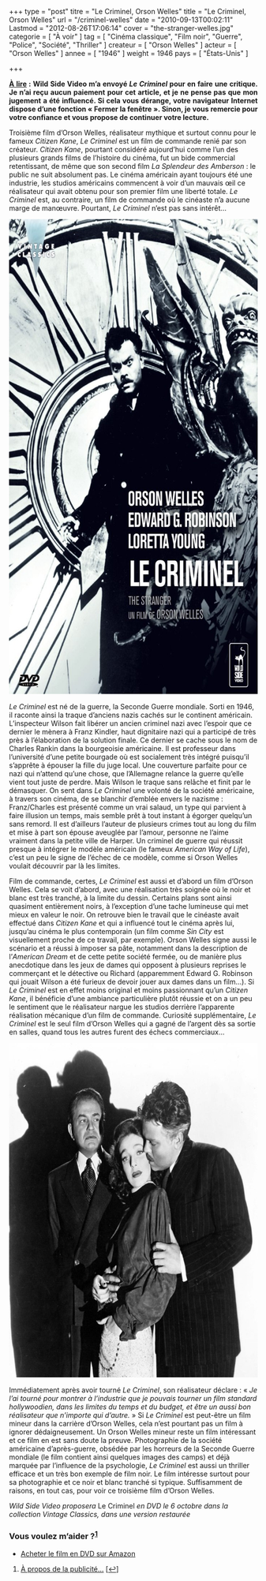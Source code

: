 +++
type = "post"
titre = "Le Criminel, Orson Welles"
title = "Le Criminel, Orson Welles"
url = "/criminel-welles"
date = "2010-09-13T00:02:11"
Lastmod = "2012-08-26T17:06:14"
cover = "the-stranger-welles.jpg"
categorie = [ "À voir" ]
tag = [ "Cinéma classique", "Film noir", "Guerre", "Police", "Société", "Thriller" ]
createur = [ "Orson Welles" ]
acteur = [ "Orson Welles" ]
annee = [ "1946" ]
weight = 1946
pays = [ "États-Unis" ]

+++

<div id="avert" style="text-align: justify;"><strong><span style="text-decoration: underline;">À lire</span> : Wild Side Video m&rsquo;a envoyé <em>Le Criminel</em> pour en faire une critique. Je n’ai reçu aucun paiement pour cet article, et je ne pense pas que mon jugement a été influencé. Si cela vous dérange, votre navigateur Internet dispose d’une fonction « Fermer la fenêtre ». Sinon, je vous remercie pour votre confiance et vous propose de continuer votre lecture.</strong></div>
<p>Troisième film d&rsquo;Orson Welles, réalisateur mythique et surtout connu pour le fameux <em>Citizen Kane</em>, <em>Le Criminel</em> est un film de commande renié par son créateur. <em>Citizen Kane</em>, pourtant considéré aujourd&rsquo;hui comme l&rsquo;un des plusieurs grands films de l&rsquo;histoire du cinéma, fut un bide commercial retentissant, de même que son second film <em>La Splendeur des Amberson</em> : le public ne suit absolument pas. Le cinéma américain ayant toujours été une industrie, les studios américains commencent à voir d&rsquo;un mauvais œil ce réalisateur qui avait obtenu pour son premier film une liberté totale. <em>Le Criminel</em> est, au contraire, un film de commande où le cinéaste n&rsquo;a aucune marge de manœuvre. Pourtant, <em>Le Criminel</em> n&rsquo;est pas sans intérêt…</p>
<div style="text-align: center;"><a href="http://www.allocine.fr/film/fichefilm_gen_cfilm=4534.html"><img style="border: 0px initial initial;" src="criminel-orson-welles.jpg" border="0" alt="criminel-orson-welles.jpg" width="690" height="963" /></a></div>
<p><em>Le Criminel</em> est né de la guerre, la Seconde Guerre mondiale. Sorti en 1946, il raconte ainsi la traque d&rsquo;anciens nazis cachés sur le continent américain. L&rsquo;inspecteur Wilson fait libérer un ancien criminel nazi avec l&rsquo;espoir que ce dernier le mènera à Franz Kindler, haut dignitaire nazi qui a participé de très près à l&rsquo;élaboration de la solution finale. Ce dernier se cache sous le nom de Charles Rankin dans la bourgeoisie américaine. Il est professeur dans l&rsquo;université d&rsquo;une petite bourgade où est socialement très intégré puisqu&rsquo;il s&rsquo;apprête à épouser la fille du juge local. Une couverture parfaite pour ce nazi qui n&rsquo;attend qu&rsquo;une chose, que l&rsquo;Allemagne relance la guerre qu&rsquo;elle vient tout juste de perdre. Mais Wilson le traque sans relâche et finit par le démasquer. On sent dans <em>Le Criminel</em> une volonté de la société américaine, à travers son cinéma, de se blanchir d&rsquo;emblée envers le nazisme : Franz/Charles est présenté comme un vrai salaud, un type qui parvient à faire illusion un temps, mais semble prêt à tout instant à égorger quelqu&rsquo;un sans remord. Il est d&rsquo;ailleurs l&rsquo;auteur de plusieurs crimes tout au long du film et mise à part son épouse aveuglée par l&rsquo;amour, personne ne l&rsquo;aime vraiment dans la petite ville de Harper. Un criminel de guerre qui réussit presque à intégrer le modèle américain (le fameux <em>American Way of Life</em>), c&rsquo;est un peu le signe de l&rsquo;échec de ce modèle, comme si Orson Welles voulait découvrir par là les limites.</p>
<p>Film de commande, certes, <em>Le Criminel</em> est aussi et d&rsquo;abord un film d&rsquo;Orson Welles. Cela se voit d&rsquo;abord, avec une réalisation très soignée où le noir et blanc est très tranché, à la limite du dessin. Certains plans sont ainsi quasiment entièrement noirs, à l&rsquo;exception d&rsquo;une tache lumineuse qui met mieux en valeur le noir. On retrouve bien le travail que le cinéaste avait effectué dans <em>Citizen Kane</em> et qui a influencé tout le cinéma après lui, jusqu&rsquo;au cinéma le plus contemporain (un film comme <em>Sin City</em> est visuellement proche de ce travail, par exemple). Orson Welles signe aussi le scénario et a réussi à imposer sa pâte, notamment dans la description de l&rsquo;<em>American Dream</em> et de cette petite société fermée, ou de manière plus anecdotique dans les jeux de dames qui opposent à plusieurs reprises le commerçant et le détective ou Richard (apparemment Edward G. Robinson qui jouait Wilson a été furieux de devoir jouer aux dames dans un film…). Si <em>Le Criminel</em> est en effet moins original et moins passionnant qu&rsquo;un <em>Citizen Kane</em>, il bénéficie d&rsquo;une ambiance particulière plutôt réussie et on a un peu le sentiment que le réalisateur nargue les studios derrière l&rsquo;apparente réalisation mécanique d&rsquo;un film de commande. Curiosité supplémentaire, <em>Le Criminel</em> est le seul film d&rsquo;Orson Welles qui a gagné de l&rsquo;argent dès sa sortie en salles, quand tous les autres furent des échecs commerciaux…</p>
<div style="text-align: center;"><img class="aligncenter" src="criminel-welles.jpg" border="0" alt="criminel-welles.jpg" width="690" height="678" /></div>
<p>Immédiatement après avoir tourné <em>Le Criminel</em>, son réalisateur déclare : &laquo;&nbsp;<em>Je l&rsquo;ai tourné pour montrer à l&rsquo;industrie que je pouvais tourner un film standard hollywoodien, dans les limites du temps et du budget, et être un aussi bon réalisateur que n&rsquo;importe qui d&rsquo;autre.</em>&nbsp;&raquo; Si <em>Le Criminel</em> est peut-être un film mineur dans la carrière d&rsquo;Orson Welles, cela n&rsquo;est pourtant pas un film à ignorer dédaigneusement. Un Orson Welles mineur reste un film intéressant et ce film en est sans doute la preuve. Photographie de la société américaine d&rsquo;après-guerre, obsédée par les horreurs de la Seconde Guerre mondiale (le film contient ainsi quelques images des camps) et déjà marquée par l&rsquo;influence de la psychologie, <em>Le Criminel</em> est aussi un thriller efficace et un très bon exemple de film noir. Le film intéresse surtout pour sa photographie et ce noir et blanc tranché si typique. Suffisamment de raisons, en tout cas, pour voir ce troisième film d&rsquo;Orson Welles.</p>
<p><em>Wild Side Video proposera</em> Le Criminel <em> en DVD le 6 octobre dans la collection Vintage Classics, dans une version restaurée</em></p>
<div class="amazon">
<h3>Vous voulez m&rsquo;aider ?<sup><a href="#footnote_0_4033" id="identifier_0_4033" class="footnote-link footnote-identifier-link" title="&Agrave; propos de la publicit&eacute;&hellip;">1</a></sup></h3>
<ul>
<li><a href="http://www.amazon.fr/gp/product/B006LNA9YC/ref=as_li_ss_tl?ie=UTF8&tag=leblogdenic07-21&linkCode=as2&camp=1642&creative=19458&creativeASIN=B006LNA9YC">Acheter le film en DVD sur Amazon</a></li>
</ul>
</div>
<ol class="footnotes"><li id="footnote_0_4033" class="footnote"><a href="http://voiretmanger.fr/soutien/">À propos de la publicité…</a> [<a href="#identifier_0_4033" class="footnote-link footnote-back-link">&#8617;</a>]</li></ol>
